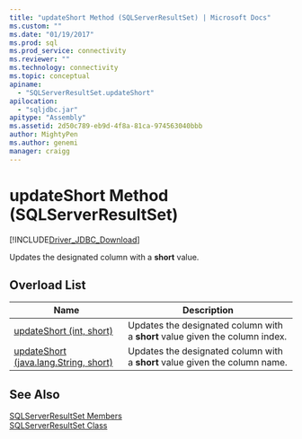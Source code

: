 ```yaml
---
title: "updateShort Method (SQLServerResultSet) | Microsoft Docs"
ms.custom: ""
ms.date: "01/19/2017"
ms.prod: sql
ms.prod_service: connectivity
ms.reviewer: ""
ms.technology: connectivity
ms.topic: conceptual
apiname: 
  - "SQLServerResultSet.updateShort"
apilocation: 
  - "sqljdbc.jar"
apitype: "Assembly"
ms.assetid: 2d50c789-eb9d-4f8a-81ca-974563040bbb
author: MightyPen
ms.author: genemi
manager: craigg
---
```

# updateShort Method (SQLServerResultSet)
[!INCLUDE[Driver_JDBC_Download](../../../includes/driver_jdbc_download.md)]

  Updates the designated column with a **short** value.  
  
## Overload List  
  
|Name|Description|  
|----------|-----------------|  
|[updateShort (int, short)](../../../connect/jdbc/reference/updateshort-method-int-short.md)|Updates the designated column with a **short** value given the column index.|  
|[updateShort (java.lang.String, short)](../../../connect/jdbc/reference/updateshort-method-java-lang-string-short.md)|Updates the designated column with a **short** value given the column name.|  
  
## See Also  
 [SQLServerResultSet Members](../../../connect/jdbc/reference/sqlserverresultset-members.md)   
 [SQLServerResultSet Class](../../../connect/jdbc/reference/sqlserverresultset-class.md)  
  
  
